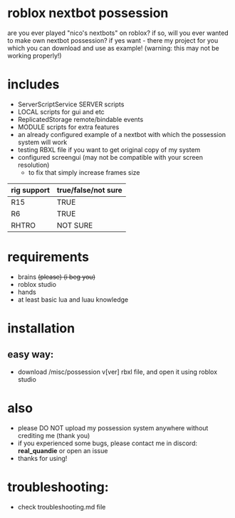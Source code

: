 # roblox nextbot possession
are you ever played "nico's nextbots" on roblox?
if so, will you ever wanted to make own nextbot possession?
if yes want - there my project for you which you can download and use as example!
(warning: this may not be working properly!)

# includes
- ServerScriptService SERVER scripts
- LOCAL scripts for gui and etc
- ReplicatedStorage remote/bindable events
- MODULE scripts for extra features
- an already configured example of a nextbot with which the possession system will work
- testing RBXL file if you want to get original copy of my system
- configured screengui (may not be compatible with your screen resolution)
  - to fix that simply increase frames size

| rig support| true/false/not sure|
| ---------- | ----------|
| R15        | TRUE      |
| R6         | TRUE      |
| RHTRO      | NOT SURE  |

# requirements
- brains ~~(please) (i beg you)~~
- roblox studio
- hands
- at least basic lua and luau knowledge

# installation
## easy way:
- download /misc/possession v[ver] rbxl file, and open it using roblox studio

# also
- please DO NOT upload my possession system anywhere without crediting me (thank you)
- if you experienced some bugs, please contact me in discord: **real_quandie** or open an issue
- thanks for using!

# troubleshooting:
- check troubleshooting.md file
